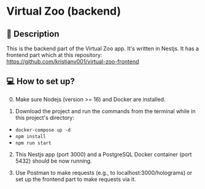 # Virtual Zoo (backend)

## 📝 Description

This is the backend part of the Virtual Zoo app. It's written in Nestjs. It has a frontend part which at this repository:
https://github.com/kristjanv001/virtual-zoo-frontend


## 💻 How to set up?

0. Make sure Nodejs (version >= 16) and Docker are installed.

1. Download the project and run the commands from the terminal while in this project's directory:
- `docker-compose up -d`
- `npm install`
- `npm run start`

2. This Nestjs app (port 3000) and a PostgreSQL Docker container (port 5432) should be now running.

3. Use Postman to make requests (e.g., to localhost:3000/holograms) or set up the frontend part to make requests via it.
